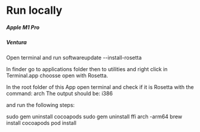 # Run locally
##### Apple M1 Pro
##### Ventura 

Open terminal and run
softwareupdate --install-rosetta

In finder go to applications folder then to utilities and right click in Terminal.app choosse open with Rosetta.

In the root folder of this App open terminal and check if it is Rosetta with the command: arch
The output should be: i386

and run the following steps: 

sudo gem uninstall cocoapods
sudo gem uninstall ffi
arch -arm64 brew install cocoapods
pod install
